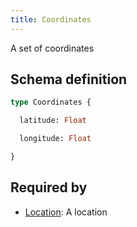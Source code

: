 ```yaml
---
title: Coordinates
---
```


A set of coordinates

## Schema definition
```graphql
type Coordinates {

  latitude: Float 

  longitude: Float 

}
```

## Required by
* [Location](graphql/schema/location.md): A location
